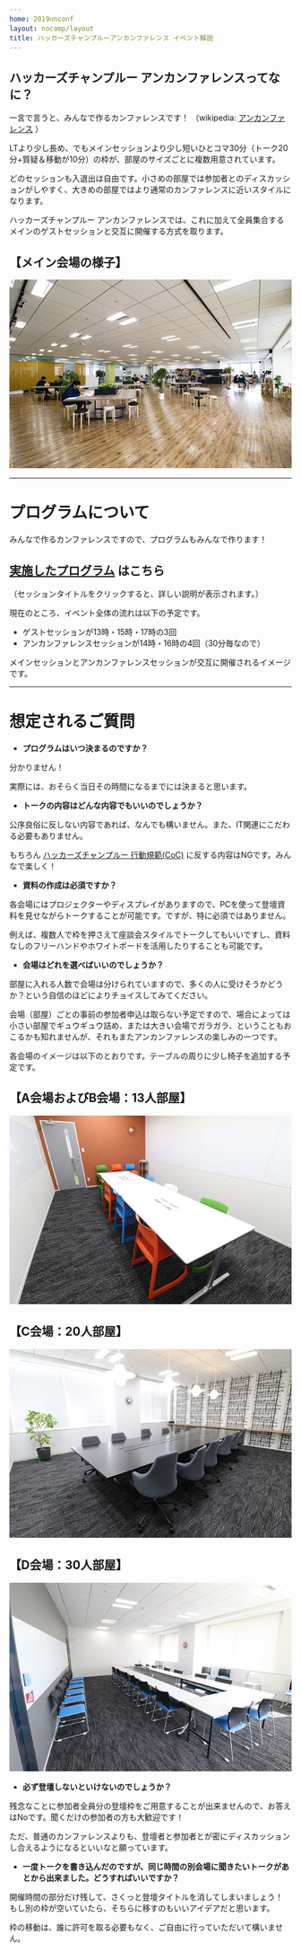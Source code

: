 ```yaml
---
home: 2019unconf
layout: nocamp/layout
title: ハッカーズチャンプルーアンカンファレンス イベント解説
---
```


<i class="fa fa-list-alt"></i> ハッカーズチャンプルー アンカンファレンスってなに？
--------------------------------------------------------------------------------

一言で言うと、みんなで作るカンファレンスです！
（wikipedia: [アンカンファレンス](https://ja.wikipedia.org/wiki/%E3%82%A2%E3%83%B3%E3%82%AB%E3%83%B3%E3%83%95%E3%82%A1%E3%83%AC%E3%83%B3%E3%82%B9) ）

LTより少し長め、でもメインセッションより少し短いひとコマ30分（トーク20分+質疑＆移動が10分）の枠が、部屋のサイズごとに複数用意されています。

どのセッションも入退出は自由です。小さめの部屋では参加者とのディスカッションがしやすく、大きめの部屋ではより通常のカンファレンスに近いスタイルになります。

ハッカーズチャンプルー アンカンファレンスでは、これに加えて全員集合するメインのゲストセッションと交互に開催する方式を取ります。

## 【メイン会場の様子】

![](/img/2019unconf/office-okinawa_02.jpg)

---

# プログラムについて

みんなで作るカンファレンスですので、プログラムもみんなで作ります！

## [実施したプログラム](https://trello.com/b/Jif02CF7) はこちら

（セッションタイトルをクリックすると、詳しい説明が表示されます。）

現在のところ、イベント全体の流れは以下の予定です。

* ゲストセッションが13時・15時・17時の3回
* アンカンファレンスセッションが14時・16時の4回（30分毎なので）

メインセッションとアンカンファレンスセッションが交互に開催されるイメージです。

----

# 想定されるご質問

* **プログラムはいつ決まるのですか？**

分かりません！

実際には、おそらく当日その時間になるまでには決まると思います。

* **トークの内容はどんな内容でもいいのでしょうか？**

公序良俗に反しない内容であれば、なんでも構いません。また、IT関連にこだわる必要もありません。

もちろん [ハッカーズチャンプルー 行動規範(CoC)](../policy.html) に反する内容はNGです。みんなで楽しく！

* **資料の作成は必須ですか？**

各会場にはプロジェクターやディスプレイがありますので、PCを使って登壇資料を見せながらトークすることが可能です。ですが、特に必須ではありません。

例えば、複数人で枠を押さえて座談会スタイルでトークしてもいいですし、資料なしのフリーハンドやホワイトボードを活用したりすることも可能です。

* **会場はどれを選べばいいのでしょうか？**

部屋に入れる人数で会場は分けられていますので、多くの人に受けそうかどうか？という自信のほどによりチョイスしてみてください。

会場（部屋）ごとの事前の参加者申込は取らない予定ですので、場合によっては小さい部屋でギュウギュウ詰め、または大きい会場でガラガラ、ということもおこるかも知れませんが、それもまたアンカンファレンスの楽しみの一つです。

各会場のイメージは以下のとおりです。テーブルの周りに少し椅子を追加する予定です。

## 【A会場およびB会場：13人部屋】

![](/img/2019unconf/office-okinawa_05.jpg)

## 【C会場：20人部屋】

![](/img/2019unconf/office-okinawa_03.jpg)

## 【D会場：30人部屋】

![](/img/2019unconf/office-okinawa_04.jpg)


* **必ず登壇しないといけないのでしょうか？**

残念なことに参加者全員分の登壇枠をご用意することが出来ませんので、お答えはNoです。聞くだけの参加者の方も大歓迎です！

ただ、普通のカンファレンスよりも、登壇者と参加者とが密にディスカッションし合えるようになるといいなと願っています。

* **一度トークを書き込んだのですが、同じ時間の別会場に聞きたいトークがあとから出来ました。どうすればいいですか？**

開催時間の部分だけ残して、さくっと登壇タイトルを消してしまいましょう！ もし別の枠が空いていたら、そちらに移すのもいいアイデアだと思います。

枠の移動は、誰に許可を取る必要もなく、ご自由に行っていただいて構いません。
